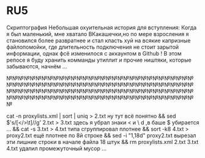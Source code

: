 # RU5
Скриптография 
Небольшая охуительная история для вступления:
Когда я был маленький, мне хватало ВКакашечки,но по мере взросления я становился более развратнее и стал класть хуй на всякие капризные файлопомойки, где длительность подключения не стоит зарытой информации, однак фсё изменилося с аккаунтом в Github !
В этом репосе я буду хранить комманды утиллит и прочие ништяки, которые забываются, начнём ...

№№№№№№№№№№№№№№№№№№№№№№№№№№№№№№№№№№№№№№№№№№№№№№№№№№№№№№№№№№№№№№№№№№№№№№№№№№№№№№№№№№№№№№№№№№№№№№№№№№№№№№№№№№№№№№№№№№№№№№№№№№№№№№№№№

cat -n proxylists.xml | sort | uniq > 2.txt ну тут всё понятно
&& sed $'s/[</>\t]//g' 2.txt > 3.txt здесь я убрал знаки < и \ d ,в баше $ убирается ...
&& cat -s 3.txt > 4.txt типа сгруппировал плотнее
&& sort -k8 4.txt > proxy2.txt ещё плотнее по 8й строке
&& sed -i "1,18d" proxy2.txt вырезал эти лишние строки в начале файла 18 штук
&& rm proxylists.xml 2.txt 3.txt 4.txt удалил промежуточный мусор ...
